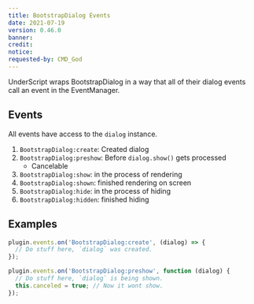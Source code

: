```yaml
---
title: BootstrapDialog Events
date: 2021-07-19
version: 0.46.0
banner: 
credit: 
notice: 
requested-by: CMD_God
---
```

UnderScript wraps BootstrapDialog in a way that all of their dialog events call an event in the EventManager.

## Events
All events have access to the `dialog` instance.
1. `BootstrapDialog:create`: Created dialog
3. `BootstrapDialog:preshow`: Before `dialog.show()` gets processed
    - Cancelable 
4. `BootstrapDialog:show`: in the process of rendering
5. `BootstrapDialog:shown`: finished rendering on screen
6. `BootstrapDialog:hide`: in the process of hiding
7. `BootstrapDialog:hidden`: finished hiding

## Examples
```javascript
plugin.events.on('BootstrapDialog:create', (dialog) => {
  // Do stuff here, `dialog` was created.
});

plugin.events.on('BootstrapDialog:preshow', function (dialog) {
  // Do stuff here, `dialog` is being shown.
  this.canceled = true; // Now it wont show.
});
```
